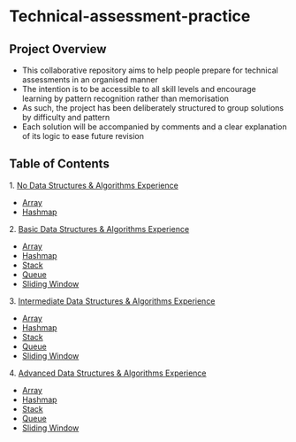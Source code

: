 # Technical-assessment-practice

## Project Overview
- This collaborative repository aims to help people prepare for technical assessments in an organised manner
- The intention is to be accessible to all skill levels and encourage learning by pattern recognition rather than memorisation
- As such, the project has been deliberately structured to group solutions by difficulty and pattern
- Each solution will be accompanied by comments and a clear explanation of its logic to ease future revision

## Table of Contents

1\. [No Data Structures & Algorithms Experience](https://github.com/Kieran-Arul/technical-assessment-practice/tree/main/src/pre_dsa)

- [Array](https://github.com/Kieran-Arul/technical-assessment-practice/tree/main/src/pre_dsa/array)
- [Hashmap](https://github.com/Kieran-Arul/technical-assessment-practice/tree/main/src/pre_dsa/hashmap)

2\. [Basic Data Structures & Algorithms Experience](https://github.com/Kieran-Arul/technical-assessment-practice/tree/main/src/dsa_easy)

- [Array](https://github.com/Kieran-Arul/technical-assessment-practice/tree/main/src/dsa_easy/array)
- [Hashmap](https://github.com/Kieran-Arul/technical-assessment-practice/tree/main/src/dsa_easy/hashmap)
- [Stack](https://github.com/Kieran-Arul/technical-assessment-practice/tree/main/src/dsa_easy/stack)
- [Queue](https://github.com/Kieran-Arul/technical-assessment-practice/tree/main/src/dsa_easy/queue)
- [Sliding Window](https://github.com/Kieran-Arul/technical-assessment-practice/tree/main/src/dsa_easy/sliding_window)

3\. [Intermediate Data Structures & Algorithms Experience](https://github.com/Kieran-Arul/technical-assessment-practice/tree/main/src/dsa_medium)

- [Array](https://github.com/Kieran-Arul/technical-assessment-practice/tree/main/src/dsa_medium/array)
- [Hashmap](https://github.com/Kieran-Arul/technical-assessment-practice/tree/main/src/dsa_medium/hashmap)
- [Stack](https://github.com/Kieran-Arul/technical-assessment-practice/tree/main/src/dsa_medium/stack)
- [Queue](https://github.com/Kieran-Arul/technical-assessment-practice/tree/main/src/dsa_medium/queue)
- [Sliding Window](https://github.com/Kieran-Arul/technical-assessment-practice/tree/main/src/dsa_medium/sliding_window)

4\. [Advanced Data Structures & Algorithms Experience](https://github.com/Kieran-Arul/technical-assessment-practice/tree/main/src/dsa_hard)

- [Array](https://github.com/Kieran-Arul/technical-assessment-practice/tree/main/src/dsa_hard/array)
- [Hashmap](https://github.com/Kieran-Arul/technical-assessment-practice/tree/main/src/dsa_hard/hashmap)
- [Stack](https://github.com/Kieran-Arul/technical-assessment-practice/tree/main/src/dsa_hard/stack)
- [Queue](https://github.com/Kieran-Arul/technical-assessment-practice/tree/main/src/dsa_hard/queue)
- [Sliding Window](https://github.com/Kieran-Arul/technical-assessment-practice/tree/main/src/dsa_hard/sliding_window)